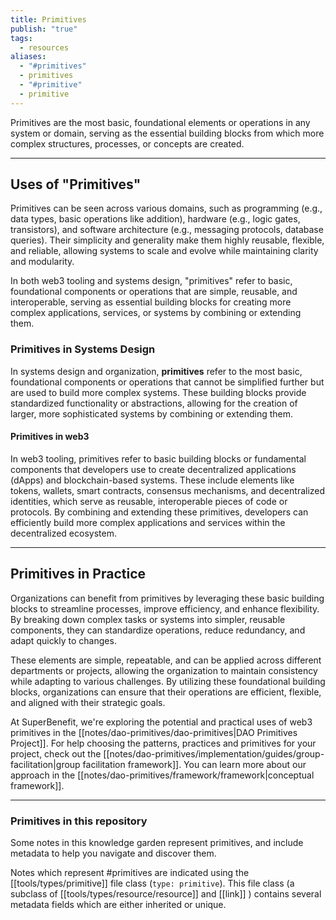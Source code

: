 ```yaml
---
title: Primitives
publish: "true"
tags:
  - resources
aliases:
  - "#primitives"
  - primitives
  - "#primitive"
  - primitive
---
```


Primitives are the most basic, foundational elements or operations in any system or domain, serving as the essential building blocks from which more complex structures, processes, or concepts are created.

---

## Uses of "Primitives"

Primitives can be seen across various domains, such as programming (e.g., data types, basic operations like addition), hardware (e.g., logic gates, transistors), and software architecture (e.g., messaging protocols, database queries). Their simplicity and generality make them highly reusable, flexible, and reliable, allowing systems to scale and evolve while maintaining clarity and modularity.

In both web3 tooling and systems design, "primitives" refer to basic, foundational components or operations that are simple, reusable, and interoperable, serving as essential building blocks for creating more complex applications, services, or systems by combining or extending them.

### Primitives in Systems Design

In systems design and organization, **primitives** refer to the most basic, foundational components or operations that cannot be simplified further but are used to build more complex systems. These building blocks provide standardized functionality or abstractions, allowing for the creation of larger, more sophisticated systems by combining or extending them.

#### Primitives in web3

In web3 tooling, primitives refer to basic building blocks or fundamental components that developers use to create decentralized applications (dApps) and blockchain-based systems. These include elements like tokens, wallets, smart contracts, consensus mechanisms, and decentralized identities, which serve as reusable, interoperable pieces of code or protocols. By combining and extending these primitives, developers can efficiently build more complex applications and services within the decentralized ecosystem.

---

## Primitives in Practice

Organizations can benefit from primitives by leveraging these basic building blocks to streamline processes, improve efficiency, and enhance flexibility. By breaking down complex tasks or systems into simpler, reusable components, they can standardize operations, reduce redundancy, and adapt quickly to changes.

These elements are simple, repeatable, and can be applied across different departments or projects, allowing the organization to maintain consistency while adapting to various challenges. By utilizing these foundational building blocks, organizations can ensure that their operations are efficient, flexible, and aligned with their strategic goals.

At SuperBenefit, we're exploring the potential and practical uses of web3 primitives in the [[notes/dao-primitives/dao-primitives|DAO Primitives Project]]. For help choosing the patterns, practices and primitives for your project, check out the [[notes/dao-primitives/implementation/guides/group-facilitation|group facilitation framework]]. You can learn more about our approach in the [[notes/dao-primitives/framework/framework|conceptual framework]].

---

### Primitives in this repository

Some notes in this knowledge garden represent primitives, and include metadata to help you navigate and discover them.

Notes which represent #primitives are indicated using the [[tools/types/primitive]] file class (`type: primitive`). This file class (a subclass of [[tools/types/resource/resource]] and [[link]] ) contains several metadata fields which are either inherited or unique.
